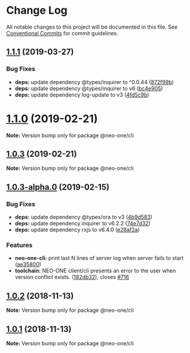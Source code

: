 # Change Log

All notable changes to this project will be documented in this file.
See [Conventional Commits](https://conventionalcommits.org) for commit guidelines.

## [1.1.1](https://github.com/neo-one-suite/neo-one/compare/@neo-one/cli@1.1.0...@neo-one/cli@1.1.1) (2019-03-27)


### Bug Fixes

* **deps:** update dependency @types/inquirer to ^0.0.44 ([872f99b](https://github.com/neo-one-suite/neo-one/commit/872f99b))
* **deps:** update dependency @types/inquirer to v6 ([bc4e905](https://github.com/neo-one-suite/neo-one/commit/bc4e905))
* **deps:** update dependency log-update to v3 ([4fd5c9b](https://github.com/neo-one-suite/neo-one/commit/4fd5c9b))





# [1.1.0](https://github.com/neo-one-suite/neo-one/compare/@neo-one/cli@1.0.3...@neo-one/cli@1.1.0) (2019-02-21)

**Note:** Version bump only for package @neo-one/cli





## [1.0.3](https://github.com/neo-one-suite/neo-one/compare/@neo-one/cli@1.0.3-alpha.0...@neo-one/cli@1.0.3) (2019-02-21)

**Note:** Version bump only for package @neo-one/cli





## [1.0.3-alpha.0](https://github.com/neo-one-suite/neo-one/compare/@neo-one/cli@1.0.2...@neo-one/cli@1.0.3-alpha.0) (2019-02-15)


### Bug Fixes

* **deps:** update dependency @types/ora to v3 ([4b9d583](https://github.com/neo-one-suite/neo-one/commit/4b9d583))
* **deps:** update dependency inquirer to v6.2.2 ([74e7d32](https://github.com/neo-one-suite/neo-one/commit/74e7d32))
* **deps:** update dependency rxjs to v6.4.0 ([e28af2a](https://github.com/neo-one-suite/neo-one/commit/e28af2a))


### Features

* **neo-one-cli:** print last N lines of server log when server fails to start ([ae35800](https://github.com/neo-one-suite/neo-one/commit/ae35800))
* **toolchain:** NEO-ONE client/cli presents an error to the user when version conflict exists. ([182db32](https://github.com/neo-one-suite/neo-one/commit/182db32)), closes [#716](https://github.com/neo-one-suite/neo-one/issues/716)





## [1.0.2](https://github.com/neo-one-suite/neo-one/compare/@neo-one/cli@1.0.1...@neo-one/cli@1.0.2) (2018-11-13)

**Note:** Version bump only for package @neo-one/cli





## [1.0.1](https://github.com/neo-one-suite/neo-one/compare/@neo-one/cli@1.0.0...@neo-one/cli@1.0.1) (2018-11-13)

**Note:** Version bump only for package @neo-one/cli
